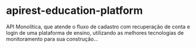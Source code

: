 # apirest-education-platform
API Monolítica, que atende o fluxo de cadastro com recuperação de conta e login de uma plataforma de ensino, utilizando as melhores tecnologias de monitoramento para sua construção...
